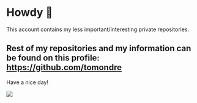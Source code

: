 # Howdy 🤠

This account contains my less important/interesting private repositories.

## Rest of my repositories and my information can be found on this profile: https://github.com/tomondre

Have a nice day!

<a href="https://github.com/tomondre"><img src="contributions.svg"></a>

<img width="0" src="https://visitor-badge.glitch.me/badge?page_id=tondrejk.tondrejk" />
